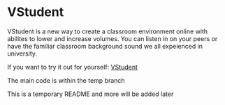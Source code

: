 # VStudent

VStudent is a new way to create a classroom environment online with abilites to lower and increase volumes. You can listen in on your peers or have the familiar classroom background sound we all expeienced in university.

If you want to try it out for yourself: [VStudent](https://vstudent-client.herokuapp.com/)

The main code is within the temp branch

This is a temporary README and more will be added later

